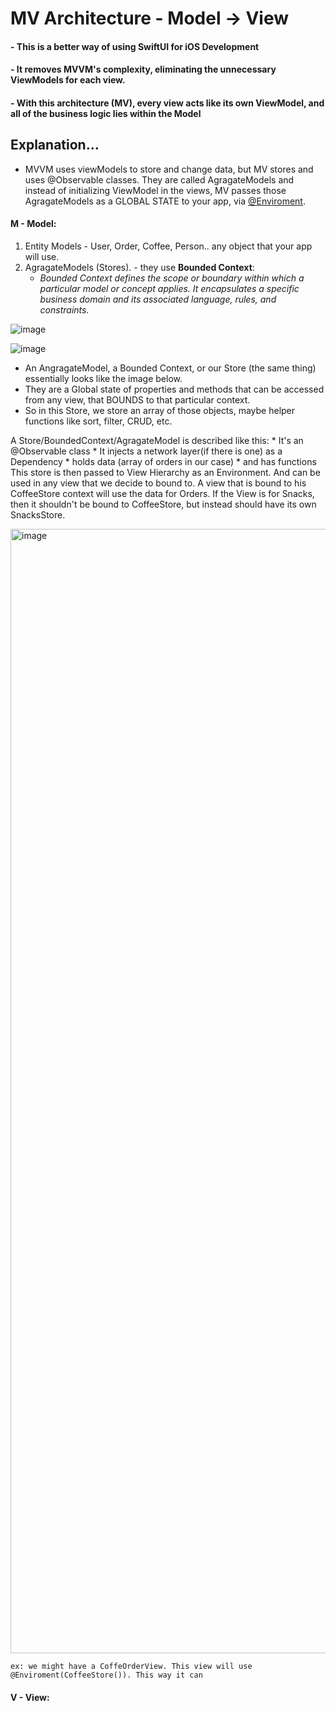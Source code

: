 # MV Architecture - Model -> View 
#### - This is a better way of using SwiftUI for iOS Development
#### - It removes MVVM's complexity, eliminating the unnecessary ViewModels for each view.
#### - With this architecture (MV), every view acts like its own ViewModel, and all of the business logic lies within the Model


## Explanation...
- MVVM uses viewModels to store and change data, but MV stores and uses @Observable classes. They are called AgragateModels and instead of initializing ViewModel in the views, MV passes those AgragateModels as a GLOBAL STATE to your app, via [@Enviroment](). 

#### M - Model:
  1. Entity Models - User, Order, Coffee, Person.. any object that your app will use.
  2. AgragateModels (Stores).
    - they use __Bounded Context__:
     * _Bounded Context defines the scope or boundary within which a particular model or concept applies. It encapsulates a specific business domain and its associated             language, rules, and constraints._

![image](https://github.com/user-attachments/assets/4b7ac268-691e-46d7-804e-0a4723c42bb9)


![image](https://github.com/user-attachments/assets/c790be6e-70ef-412e-8c99-80d5a13295aa)

  - An AngragateModel, a Bounded Context, or our Store (the same thing) essentially looks like the image below.
  - They are a Global state of properties and methods that can be accessed from any view, that BOUNDS to that particular context.
  - So in this Store, we store an array of those objects, maybe helper functions like sort, filter, CRUD, etc.

   A Store/BoundedContext/AgragateModel is described like this:
      * It's an @Observable class
      * It injects a network layer(if there is one) as a Dependency
      * holds data (array of orders in our case)
      * and has functions
  This store is then passed to View Hierarchy as an Environment. And can be used in any view that we decide to bound to. 
  A view that is bound to his CoffeeStore context will use the data for Orders. If the View is for Snacks, then it shouldn't be bound to CoffeeStore, but instead should    have its own SnacksStore.

<img width="1799" alt="image" src="https://github.com/user-attachments/assets/1ec04b06-380b-4f77-881f-e33eb51847a0">

    ex: we might have a CoffeOrderView. This view will use @Enviroment(CoffeeStore()). This way it can










#### V - View:
